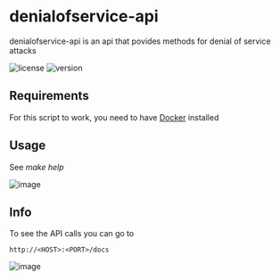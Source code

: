 # denialofservice-api

denialofservice-api is an api that povides methods for denial of service attacks

![license](https://img.shields.io/badge/license-MIT-brightgreen.svg)
![version](https://img.shields.io/badge/version-1.1.0-lightgrey.svg)

## Requirements
For this script to work, you need to have [Docker](https://www.docker.com/products/docker-desktop) installed

## Usage

See *make help*

![image](https://user-images.githubusercontent.com/61215846/221359753-2306dcff-ab2a-4c3e-9d47-aa83a6bc1dc9.png)

## Info

To see the API calls you can go to
```
http://<HOST>:<PORT>/docs
```
![image](https://user-images.githubusercontent.com/61215846/221359714-040caa53-5755-45d3-9e49-f9541fb47259.png)
